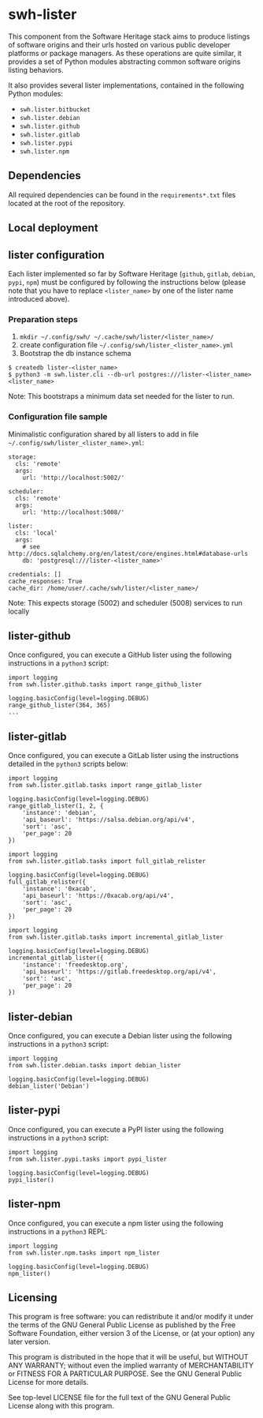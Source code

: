 swh-lister
==========

This component from the Software Heritage stack aims to produce listings
of software origins and their urls hosted on various public developer platforms
or package managers. As these operations are quite similar, it provides a set of
Python modules abstracting common software origins listing behaviors.

It also provides several lister implementations, contained in the
following Python modules:

- `swh.lister.bitbucket`
- `swh.lister.debian`
- `swh.lister.github`
- `swh.lister.gitlab`
- `swh.lister.pypi`
- `swh.lister.npm`

Dependencies
------------

All required dependencies can be found in the `requirements*.txt` files located
at the root of the repository.

Local deployment
----------------

## lister configuration

Each lister implemented so far by Software Heritage (`github`, `gitlab`, `debian`, `pypi`, `npm`)
must be configured by following the instructions below (please note that you have to replace
`<lister_name>` by one of the lister name introduced above).

### Preparation steps

1. `mkdir ~/.config/swh/ ~/.cache/swh/lister/<lister_name>/`
2. create configuration file `~/.config/swh/lister_<lister_name>.yml`
3. Bootstrap the db instance schema

```lang=bash
$ createdb lister-<lister_name>
$ python3 -m swh.lister.cli --db-url postgres:///lister-<lister_name> <lister_name>
```

Note: This bootstraps a minimum data set needed for the lister to run.

### Configuration file sample

Minimalistic configuration shared by all listers to add in file `~/.config/swh/lister_<lister_name>.yml`:

```lang=yml
storage:
  cls: 'remote'
  args:
    url: 'http://localhost:5002/'

scheduler:
  cls: 'remote'
  args:
    url: 'http://localhost:5008/'

lister:
  cls: 'local'
  args:
    # see http://docs.sqlalchemy.org/en/latest/core/engines.html#database-urls
    db: 'postgresql:///lister-<lister_name>'

credentials: []
cache_responses: True
cache_dir: /home/user/.cache/swh/lister/<lister_name>/
```

Note: This expects storage (5002) and scheduler (5008) services to run locally

## lister-github

Once configured, you can execute a GitHub lister using the following instructions in a `python3` script:

```lang=python
import logging
from swh.lister.github.tasks import range_github_lister

logging.basicConfig(level=logging.DEBUG)
range_github_lister(364, 365)
...
```

## lister-gitlab

Once configured, you can execute a GitLab lister using the instructions detailed in the `python3` scripts below:

```lang=python
import logging
from swh.lister.gitlab.tasks import range_gitlab_lister

logging.basicConfig(level=logging.DEBUG)
range_gitlab_lister(1, 2, {
    'instance': 'debian',
    'api_baseurl': 'https://salsa.debian.org/api/v4',
    'sort': 'asc',
    'per_page': 20
})
```

```lang=python
import logging
from swh.lister.gitlab.tasks import full_gitlab_relister

logging.basicConfig(level=logging.DEBUG)
full_gitlab_relister({
    'instance': '0xacab',
    'api_baseurl': 'https://0xacab.org/api/v4',
    'sort': 'asc',
    'per_page': 20
})
```

```lang=python
import logging
from swh.lister.gitlab.tasks import incremental_gitlab_lister

logging.basicConfig(level=logging.DEBUG)
incremental_gitlab_lister({
    'instance': 'freedesktop.org',
    'api_baseurl': 'https://gitlab.freedesktop.org/api/v4',
    'sort': 'asc',
    'per_page': 20
})
```

## lister-debian

Once configured, you can execute a Debian lister using the following instructions in a `python3` script:

```lang=python
import logging
from swh.lister.debian.tasks import debian_lister

logging.basicConfig(level=logging.DEBUG)
debian_lister('Debian')
```

## lister-pypi

Once configured, you can execute a PyPI lister using the following instructions in a `python3` script:

```lang=python
import logging
from swh.lister.pypi.tasks import pypi_lister

logging.basicConfig(level=logging.DEBUG)
pypi_lister()
```

## lister-npm

Once configured, you can execute a npm lister using the following instructions in a `python3` REPL:

```lang=python
import logging
from swh.lister.npm.tasks import npm_lister

logging.basicConfig(level=logging.DEBUG)
npm_lister()
```

Licensing
---------

This program is free software: you can redistribute it and/or modify it under
the terms of the GNU General Public License as published by the Free Software
Foundation, either version 3 of the License, or (at your option) any later
version.

This program is distributed in the hope that it will be useful, but WITHOUT ANY
WARRANTY; without even the implied warranty of MERCHANTABILITY or FITNESS FOR A
PARTICULAR PURPOSE.  See the GNU General Public License for more details.

See top-level LICENSE file for the full text of the GNU General Public License
along with this program.